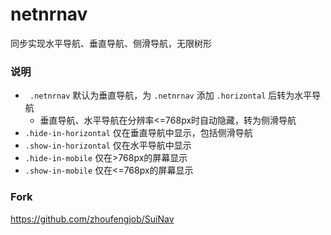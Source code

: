 ﻿# netnrnav
同步实现水平导航、垂直导航、侧滑导航，无限树形

### 说明
- ` .netnrnav` 默认为垂直导航，为 `.netnrnav` 添加 `.horizontal` 后转为水平导航
    - 垂直导航、水平导航在分辨率<=768px时自动隐藏，转为侧滑导航
- `.hide-in-horizontal` 仅在垂直导航中显示，包括侧滑导航
- `.show-in-horizontal` 仅在水平导航中显示
- `.hide-in-mobile` 仅在>768px的屏幕显示
- `.show-in-mobile` 仅在<=768px的屏幕显示

### Fork
https://github.com/zhoufengjob/SuiNav